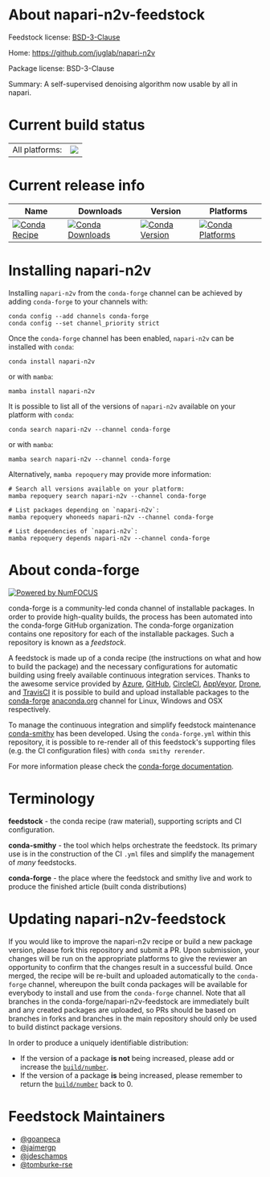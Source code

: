 About napari-n2v-feedstock
==========================

Feedstock license: [BSD-3-Clause](https://github.com/conda-forge/napari-n2v-feedstock/blob/main/LICENSE.txt)

Home: https://github.com/juglab/napari-n2v

Package license: BSD-3-Clause

Summary: A self-supervised denoising algorithm now usable by all in napari.

Current build status
====================


<table><tr><td>All platforms:</td>
    <td>
      <a href="https://dev.azure.com/conda-forge/feedstock-builds/_build/latest?definitionId=18397&branchName=main">
        <img src="https://dev.azure.com/conda-forge/feedstock-builds/_apis/build/status/napari-n2v-feedstock?branchName=main">
      </a>
    </td>
  </tr>
</table>

Current release info
====================

| Name | Downloads | Version | Platforms |
| --- | --- | --- | --- |
| [![Conda Recipe](https://img.shields.io/badge/recipe-napari--n2v-green.svg)](https://anaconda.org/conda-forge/napari-n2v) | [![Conda Downloads](https://img.shields.io/conda/dn/conda-forge/napari-n2v.svg)](https://anaconda.org/conda-forge/napari-n2v) | [![Conda Version](https://img.shields.io/conda/vn/conda-forge/napari-n2v.svg)](https://anaconda.org/conda-forge/napari-n2v) | [![Conda Platforms](https://img.shields.io/conda/pn/conda-forge/napari-n2v.svg)](https://anaconda.org/conda-forge/napari-n2v) |

Installing napari-n2v
=====================

Installing `napari-n2v` from the `conda-forge` channel can be achieved by adding `conda-forge` to your channels with:

```
conda config --add channels conda-forge
conda config --set channel_priority strict
```

Once the `conda-forge` channel has been enabled, `napari-n2v` can be installed with `conda`:

```
conda install napari-n2v
```

or with `mamba`:

```
mamba install napari-n2v
```

It is possible to list all of the versions of `napari-n2v` available on your platform with `conda`:

```
conda search napari-n2v --channel conda-forge
```

or with `mamba`:

```
mamba search napari-n2v --channel conda-forge
```

Alternatively, `mamba repoquery` may provide more information:

```
# Search all versions available on your platform:
mamba repoquery search napari-n2v --channel conda-forge

# List packages depending on `napari-n2v`:
mamba repoquery whoneeds napari-n2v --channel conda-forge

# List dependencies of `napari-n2v`:
mamba repoquery depends napari-n2v --channel conda-forge
```


About conda-forge
=================

[![Powered by
NumFOCUS](https://img.shields.io/badge/powered%20by-NumFOCUS-orange.svg?style=flat&colorA=E1523D&colorB=007D8A)](https://numfocus.org)

conda-forge is a community-led conda channel of installable packages.
In order to provide high-quality builds, the process has been automated into the
conda-forge GitHub organization. The conda-forge organization contains one repository
for each of the installable packages. Such a repository is known as a *feedstock*.

A feedstock is made up of a conda recipe (the instructions on what and how to build
the package) and the necessary configurations for automatic building using freely
available continuous integration services. Thanks to the awesome service provided by
[Azure](https://azure.microsoft.com/en-us/services/devops/), [GitHub](https://github.com/),
[CircleCI](https://circleci.com/), [AppVeyor](https://www.appveyor.com/),
[Drone](https://cloud.drone.io/welcome), and [TravisCI](https://travis-ci.com/)
it is possible to build and upload installable packages to the
[conda-forge](https://anaconda.org/conda-forge) [anaconda.org](https://anaconda.org/)
channel for Linux, Windows and OSX respectively.

To manage the continuous integration and simplify feedstock maintenance
[conda-smithy](https://github.com/conda-forge/conda-smithy) has been developed.
Using the ``conda-forge.yml`` within this repository, it is possible to re-render all of
this feedstock's supporting files (e.g. the CI configuration files) with ``conda smithy rerender``.

For more information please check the [conda-forge documentation](https://conda-forge.org/docs/).

Terminology
===========

**feedstock** - the conda recipe (raw material), supporting scripts and CI configuration.

**conda-smithy** - the tool which helps orchestrate the feedstock.
                   Its primary use is in the construction of the CI ``.yml`` files
                   and simplify the management of *many* feedstocks.

**conda-forge** - the place where the feedstock and smithy live and work to
                  produce the finished article (built conda distributions)


Updating napari-n2v-feedstock
=============================

If you would like to improve the napari-n2v recipe or build a new
package version, please fork this repository and submit a PR. Upon submission,
your changes will be run on the appropriate platforms to give the reviewer an
opportunity to confirm that the changes result in a successful build. Once
merged, the recipe will be re-built and uploaded automatically to the
`conda-forge` channel, whereupon the built conda packages will be available for
everybody to install and use from the `conda-forge` channel.
Note that all branches in the conda-forge/napari-n2v-feedstock are
immediately built and any created packages are uploaded, so PRs should be based
on branches in forks and branches in the main repository should only be used to
build distinct package versions.

In order to produce a uniquely identifiable distribution:
 * If the version of a package **is not** being increased, please add or increase
   the [``build/number``](https://docs.conda.io/projects/conda-build/en/latest/resources/define-metadata.html#build-number-and-string).
 * If the version of a package **is** being increased, please remember to return
   the [``build/number``](https://docs.conda.io/projects/conda-build/en/latest/resources/define-metadata.html#build-number-and-string)
   back to 0.

Feedstock Maintainers
=====================

* [@goanpeca](https://github.com/goanpeca/)
* [@jaimergp](https://github.com/jaimergp/)
* [@jdeschamps](https://github.com/jdeschamps/)
* [@tomburke-rse](https://github.com/tomburke-rse/)

